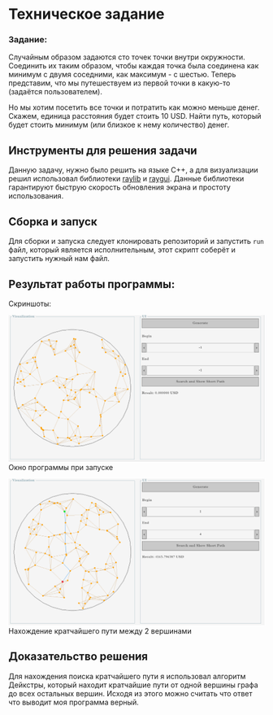 # Техническое задание

### Задание:
 
 Cлучайным образом задаются сто точек точки внутри окружности. Соединить их таким образом, чтобы каждая точка была соединена как минимум с двумя соседними, как максимум - с шестью.
 Теперь представим, что мы путешествуем из первой точки в какую-то (задаётся пользователем). 
 
 Но мы хотим посетить все точки и потратить как можно меньше денег. Скажем, единица расстояния будет стоить
 10 USD. Найти путь, который будет стоить минимум (или близкое к нему количество) денег.


## Инструменты для решения задачи

Данную задачу, нужно было решить на языке С++, а для визуализации решил использовал библиотеки [raylib](https://github.com/raysan5/raylib "библиотека raylib") и [raygui](https://github.com/raysan5/raygui "Библиотека raygui"). Данные библиотеки гарантируют быструю скорость обновления экрана и простоту использования.

## Сборка и запуск

Для сборки и запуска следует клонировать репозиторий и запустить `run` файл, который является исполнительным, этот скрипт соберёт и запустить нужный нам файл.

## Результат работы программы:

Скриншоты:

![Окно программы при запуске](.image/idle.png)
Окно программы при запуске

![Нахождение кратчайшего пути между 2 вершинами](.image/visualize_short_path.png)
Нахождение кратчайшего пути между 2 вершинами


## Доказательство решения

Для нахождения поиска кратчайшего пути я использовал алгоритм Дейкстры, который находит кратчайшие пути от одной вершины графа до всех остальных вершин. Исходя из этого можно считать что ответ что выводит моя программа верный.